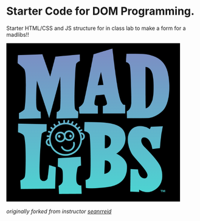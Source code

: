 # Starter Code for DOM Programming.

Starter HTML/CSS and JS structure for in class lab to make a form for a madlibs!!

<a href="https://www.madlibs.com/"><img src="./img/madlibs-logo.png" /></a>

_originally forked from instructor [seanrreid](https://github.com/seanrreid/DOM-Starter-Code)_


